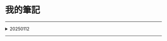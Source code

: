 # 我的筆記

---

<details>
  <summary>20250112</summary>

## 20250112

用了一些基本的頁面功能有幾個簡單的心得

1. 可以把他想像成一個前端的地圖，只是他功能很多很強很漂亮!
2. 可以`npm install`把他安裝到 react 專案裡成為一個套件去使用!
3. 他是開源的! 所以非常值得學習!

### GPT 提供的想法

以下是一些基於 **Leaflet** 和地理資訊的專案想法，這些專案不僅能幫助你提升技術，還能為你的作品集增色：

<details>
    <summary>1. 旅遊導覽地圖</summary>

##### 1. **旅遊導覽地圖**

**內容**：

- 為某個城市（例如台北）設計一個互動式旅遊地圖，標註熱門景點、餐廳、酒店等。
- 點擊標記時顯示相關資訊（如地址、營業時間、評價）。

**延伸功能**：

- 加入路線規劃功能（例如從當前位置導航到景點）。
- 支援多語言（如英文、中文）。

**技術點**：

- Leaflet 基本標記功能
- 使用 GeoJSON 來存儲景點數據
- 可整合 Google Maps API 提供更詳細的導航
</details> <details> <summary>2. 災害應變與避難地圖</summary>

##### 2. **災害應變與避難地圖**

**內容**：

- 建立一個互動式地圖，標記災害易發地點（如地震斷層、洪水區域）和避難所位置。
- 使用不同的顏色來區分高危險區域和安全區域。

**延伸功能**：

- 提供即時天氣資訊或災害警報（可用 OpenWeatherMap API）。
- 支援搜尋功能，讓用戶可以快速找到最近的避難所。

**技術點**：

- 使用 Leaflet 的多邊形功能來劃分區域
- 整合即時 API（如天氣或災害警報）
- 簡單的後端支援（例如 Flask 提供災害數據）
</details>
<details>
    <summary>3. 物流配送管理系統</summary>

##### 3. **物流配送管理系統**

**內容**：

- 設計一個地圖應用，展示配送路線、配送員位置和客戶地址。
- 用於模擬物流公司的配送過程。

**延伸功能**：

- 動態更新配送員的實時位置。
- 路徑最佳化，計算最短配送路線（可用 Dijkstra 算法）。

**技術點**：

- 使用 Leaflet Routing Machine 插件進行路徑規劃
- 整合 WebSocket 實現實時位置更新
- 後端（Node.js 或 Django）提供配送數據

</details>
<details>
    <summary>4. 環境數據可視化平台</summary>

##### 4. **環境數據可視化平台**

**內容**：

- 創建一個地圖應用，顯示某地區的環境數據（如空氣質量、溫度、噪音）。
- 不同的數據以不同顏色的熱力圖展示。

**延伸功能**：

- 用時間軸展示歷史環境數據的變化。
- 添加對某些環境數據的預測功能。

**技術點**：

- Leaflet Heatmap 插件製作熱力圖
- 後端整合環保數據 API（如 AQICN API 提供空氣質量數據）
- 使用 Chart.js 或 D3.js 可視化時間序列數據

</details>
<details>
    <summary>5. 電商銷售地圖</summary>

##### 5. **電商銷售地圖**

**內容**：

- 建立一個互動地圖，展示某品牌產品的銷售分佈情況。
- 用不同顏色或圓圈大小表示不同地區的銷售量。

**延伸功能**：

- 加入篩選功能（按產品類型、時間區間等）。
- 顯示銷售熱點的詳細數據（例如產品類型、熱門產品）。

**技術點**：

- 使用 Leaflet 圓形標記來表示銷售量
- 整合後端數據庫（MySQL 或 MongoDB）存儲銷售數據
- 使用 React 與 Leaflet 整合，實現動態數據渲染
</details>
<details>
    <summary>6. 農業資源管理系統</summary>

##### 6. **農業資源管理系統**

**內容**：

- 為農民設計一個地圖應用，標記農田位置並提供相關數據（如土壤濕度、氣溫）。
- 可以顯示農作物的最佳種植區域。

**延伸功能**：

- 整合衛星影像，分析農田健康狀況（可使用 Google Earth Engine）。
- 添加農田病蟲害警報功能。

**技術點**：

- 使用 GeoJSON 定義農田區域
- 整合衛星影像 API（如 Sentinel-2 或 Landsat）
- Leaflet 時間軸插件展示歷史數據
</details>
<details>
    <summary>7. 城市公共設施地圖</summary>

##### 7. **城市公共設施地圖**

**內容**：

- 建立一個互動地圖，標記城市中的公共設施（如公園、醫院、公共廁所）。
- 點擊標記後顯示設施的詳細資訊（如開放時間、聯絡方式）。

**延伸功能**：

- 添加用戶評價和打分功能。
- 提供導航至設施的路線。

**技術點**：

- 使用 Leaflet Cluster 插件實現標記聚合（適合標記點多的情況）
- 整合 Firebase 或其他後端系統存儲設施數據和用戶評價
</details>
<details>
    <summary>8. 個人運動軌跡記錄器</summary>

##### 8. **個人運動軌跡記錄器**

**內容**：

- 開發一個應用，可以讓用戶在地圖上記錄自己的運動軌跡（如跑步、騎行）。
- 運動結束後顯示距離、時間、平均速度等數據。

**延伸功能**：

- 支援匯入和匯出 GPX 文件，保存用戶運動數據。
- 結合 Leaflet Routing Machine 為用戶規劃運動路線。

**技術點**：

- 使用 Leaflet Polyline 繪製運動軌跡
- 使用 localStorage 或後端 API 存儲運動數據
- 整合 Chart.js 顯示運動數據分析
</details>

### 如何選擇專案？

1. **難度分級**：

   - 初學者：旅遊導覽地圖、災害應變地圖。
   - 進階者：物流配送管理、環境數據可視化。
   - 挑戰者：農業資源管理、個人運動軌跡記錄器。

2. **興趣驅動**：

   - 選擇與你興趣或專業相關的專案，學起來更有動力。

3. **技術提升**：
   - 想提升前端技能就選擇標記與互動較多的專案。
   - 想學習後端則選擇需要整合 API 和數據庫的專案。
   </details>

---

</details>
